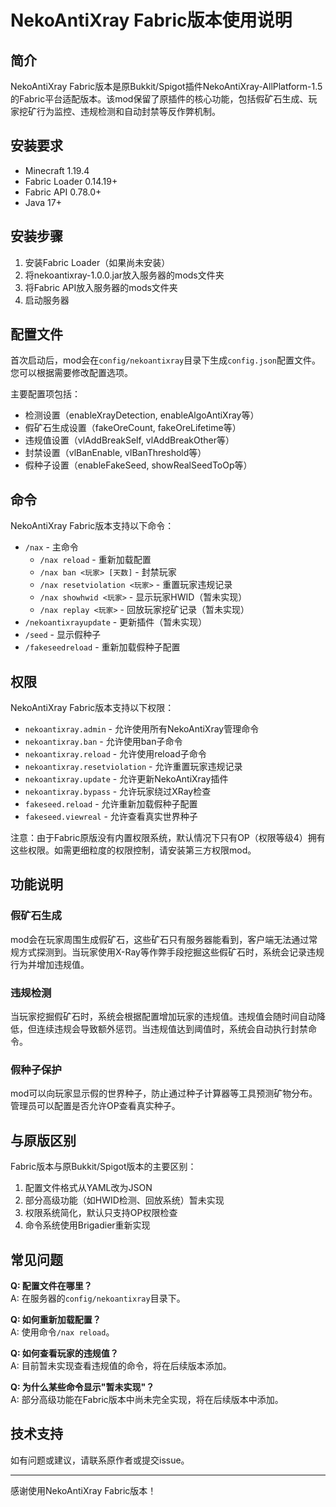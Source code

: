 # NekoAntiXray Fabric版本使用说明

## 简介

NekoAntiXray Fabric版本是原Bukkit/Spigot插件NekoAntiXray-AllPlatform-1.5的Fabric平台适配版本。该mod保留了原插件的核心功能，包括假矿石生成、玩家挖矿行为监控、违规检测和自动封禁等反作弊机制。

## 安装要求

- Minecraft 1.19.4
- Fabric Loader 0.14.19+
- Fabric API 0.78.0+
- Java 17+

## 安装步骤

1. 安装Fabric Loader（如果尚未安装）
2. 将nekoantixray-1.0.0.jar放入服务器的mods文件夹
3. 将Fabric API放入服务器的mods文件夹
4. 启动服务器

## 配置文件

首次启动后，mod会在`config/nekoantixray`目录下生成`config.json`配置文件。您可以根据需要修改配置选项。

主要配置项包括：

- 检测设置（enableXrayDetection, enableAlgoAntiXray等）
- 假矿石生成设置（fakeOreCount, fakeOreLifetime等）
- 违规值设置（vlAddBreakSelf, vlAddBreakOther等）
- 封禁设置（vlBanEnable, vlBanThreshold等）
- 假种子设置（enableFakeSeed, showRealSeedToOp等）

## 命令

NekoAntiXray Fabric版本支持以下命令：

- `/nax` - 主命令
  - `/nax reload` - 重新加载配置
  - `/nax ban <玩家> [天数]` - 封禁玩家
  - `/nax resetviolation <玩家>` - 重置玩家违规记录
  - `/nax showhwid <玩家>` - 显示玩家HWID（暂未实现）
  - `/nax replay <玩家>` - 回放玩家挖矿记录（暂未实现）
- `/nekoantixrayupdate` - 更新插件（暂未实现）
- `/seed` - 显示假种子
- `/fakeseedreload` - 重新加载假种子配置

## 权限

NekoAntiXray Fabric版本支持以下权限：

- `nekoantixray.admin` - 允许使用所有NekoAntiXray管理命令
- `nekoantixray.ban` - 允许使用ban子命令
- `nekoantixray.reload` - 允许使用reload子命令
- `nekoantixray.resetviolation` - 允许重置玩家违规记录
- `nekoantixray.update` - 允许更新NekoAntiXray插件
- `nekoantixray.bypass` - 允许玩家绕过XRay检查
- `fakeseed.reload` - 允许重新加载假种子配置
- `fakeseed.viewreal` - 允许查看真实世界种子

注意：由于Fabric原版没有内置权限系统，默认情况下只有OP（权限等级4）拥有这些权限。如需更细粒度的权限控制，请安装第三方权限mod。

## 功能说明

### 假矿石生成

mod会在玩家周围生成假矿石，这些矿石只有服务器能看到，客户端无法通过常规方式探测到。当玩家使用X-Ray等作弊手段挖掘这些假矿石时，系统会记录违规行为并增加违规值。

### 违规检测

当玩家挖掘假矿石时，系统会根据配置增加玩家的违规值。违规值会随时间自动降低，但连续违规会导致额外惩罚。当违规值达到阈值时，系统会自动执行封禁命令。

### 假种子保护

mod可以向玩家显示假的世界种子，防止通过种子计算器等工具预测矿物分布。管理员可以配置是否允许OP查看真实种子。

## 与原版区别

Fabric版本与原Bukkit/Spigot版本的主要区别：

1. 配置文件格式从YAML改为JSON
2. 部分高级功能（如HWID检测、回放系统）暂未实现
3. 权限系统简化，默认只支持OP权限检查
4. 命令系统使用Brigadier重新实现

## 常见问题

**Q: 配置文件在哪里？**  
A: 在服务器的`config/nekoantixray`目录下。

**Q: 如何重新加载配置？**  
A: 使用命令`/nax reload`。

**Q: 如何查看玩家的违规值？**  
A: 目前暂未实现查看违规值的命令，将在后续版本添加。

**Q: 为什么某些命令显示"暂未实现"？**  
A: 部分高级功能在Fabric版本中尚未完全实现，将在后续版本中添加。

## 技术支持

如有问题或建议，请联系原作者或提交issue。

---

感谢使用NekoAntiXray Fabric版本！
